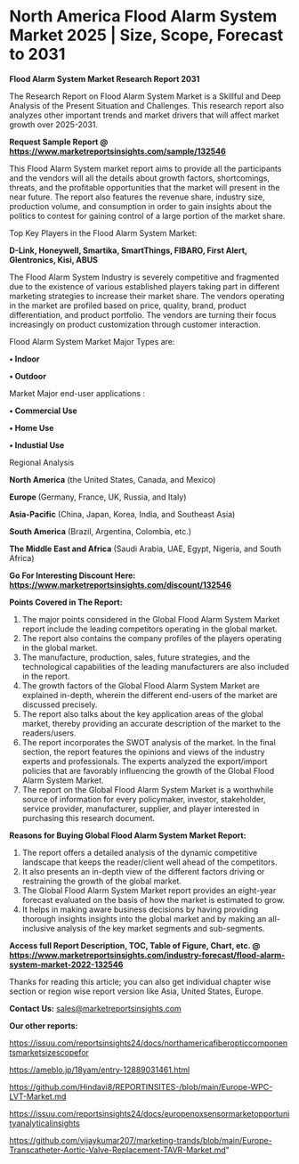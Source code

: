 # North America Flood Alarm System Market 2025 | Size, Scope, Forecast to 2031

<strong>Flood Alarm System Market Research Report 2031</strong>

The Research Report on Flood Alarm System Market is a Skillful and Deep Analysis of the Present Situation and Challenges. This research report also analyzes other important trends and market drivers that will affect market growth over 2025-2031.

<strong>Request Sample Report @ <a href=https://www.marketreportsinsights.com/sample/132546>https://www.marketreportsinsights.com/sample/132546</a></strong>

This Flood Alarm System market report aims to provide all the participants and the vendors will all the details about growth factors, shortcomings, threats, and the profitable opportunities that the market will present in the near future. The report also features the revenue share, industry size, production volume, and consumption in order to gain insights about the politics to contest for gaining control of a large portion of the market share.

Top Key Players in the Flood Alarm System Market:

<strong>D-Link, Honeywell, Smartika, SmartThings, FIBARO, First Alert, Glentronics, Kisi, ABUS</strong>

The Flood Alarm System Industry is severely competitive and fragmented due to the existence of various established players taking part in different marketing strategies to increase their market share. The vendors operating in the market are profiled based on price, quality, brand, product differentiation, and product portfolio. The vendors are turning their focus increasingly on product customization through customer interaction.

Flood Alarm System Market Major Types are:

<strong>• Indoor

• Outdoor</strong>

Market Major end-user applications :

<strong>• Commercial Use

• Home Use

• Industial Use</strong>

Regional Analysis

</u><strong><b>North America</b></strong> (the United States, Canada, and Mexico)

<strong><b>Europe </b></strong>(Germany, France, UK, Russia, and Italy)

<strong><b>Asia-Pacific</b></strong> (China, Japan, Korea, India, and Southeast Asia)

<strong><b>South America</b></strong> (Brazil, Argentina, Colombia, etc.)

<strong><b>The Middle East and Africa</b></strong> (Saudi Arabia, UAE, Egypt, Nigeria, and South Africa)

<strong>Go For Interesting Discount Here: <a href=https://www.marketreportsinsights.com/discount/132546>https://www.marketreportsinsights.com/discount/132546</a></strong>

<strong>Points Covered in The Report:</strong>
<ol>
  <li>The major points considered in the Global Flood Alarm System Market report include the leading competitors operating in the global market.</li>
  <li>The report also contains the company profiles of the players operating in the global market.</li>
  <li>The manufacture, production, sales, future strategies, and the technological capabilities of the leading manufacturers are also included in the report.</li>
  <li>The growth factors of the Global Flood Alarm System Market are explained in-depth, wherein the different end-users of the market are discussed precisely.</li>
  <li>The report also talks about the key application areas of the global market, thereby providing an accurate description of the market to the readers/users.</li>
  <li>The report incorporates the SWOT analysis of the market. In the final section, the report features the opinions and views of the industry experts and professionals. The experts analyzed the export/import policies that are favorably influencing the growth of the Global Flood Alarm System Market.</li>
  <li>The report on the Global Flood Alarm System Market is a worthwhile source of information for every policymaker, investor, stakeholder, service provider, manufacturer, supplier, and player interested in purchasing this research document.</li>
</ol>
<strong>Reasons for Buying Global Flood Alarm System Market Report:</strong>

<ol>
  <li>The report offers a detailed analysis of the dynamic competitive landscape that keeps the reader/client well ahead of the competitors.</li>
  <li>It also presents an in-depth view of the different factors driving or restraining the growth of the global market.</li>
  <li>The Global Flood Alarm System Market report provides an eight-year forecast evaluated on the basis of how the market is estimated to grow.</li>
  <li>It helps in making aware business decisions by having providing thorough insights insights into the global market and by making an all-inclusive analysis of the key market segments and sub-segments.</li>
</ol>
<strong>Access full Report Description, TOC, Table of Figure, Chart, etc. @ <a href=https://www.marketreportsinsights.com/industry-forecast/flood-alarm-system-market-2022-132546>https://www.marketreportsinsights.com/industry-forecast/flood-alarm-system-market-2022-132546</a></strong>


Thanks for reading this article; you can also get individual chapter wise section or region wise report version like Asia, United States, Europe.

<strong>Contact Us:</strong>
sales@marketreportsinsights.com

<strong>Our other reports:</strong>

<a href=https://issuu.com/reportsinsights24/docs/northamericafiberopticcomponentsmarketsizescopefor>https://issuu.com/reportsinsights24/docs/northamericafiberopticcomponentsmarketsizescopefor</a>

<a href=https://ameblo.jp/18yam/entry-12889031461.html>https://ameblo.jp/18yam/entry-12889031461.html</a>

<a href=https://github.com/Hindavi8/REPORTINSITES-/blob/main/Europe-WPC-LVT-Market.md>https://github.com/Hindavi8/REPORTINSITES-/blob/main/Europe-WPC-LVT-Market.md</a>

<a href=https://issuu.com/reportsinsights24/docs/europenoxsensormarketopportunityanalyticalinsights>https://issuu.com/reportsinsights24/docs/europenoxsensormarketopportunityanalyticalinsights</a>

<a href=https://github.com/vijaykumar207/marketing-trands/blob/main/Europe-Transcatheter-Aortic-Valve-Replacement-TAVR-Market.md>https://github.com/vijaykumar207/marketing-trands/blob/main/Europe-Transcatheter-Aortic-Valve-Replacement-TAVR-Market.md</a>"
